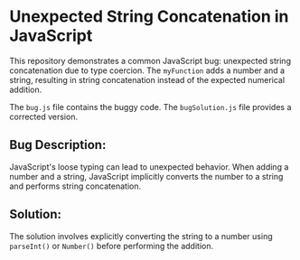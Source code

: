 # Unexpected String Concatenation in JavaScript

This repository demonstrates a common JavaScript bug: unexpected string concatenation due to type coercion.  The `myFunction` adds a number and a string, resulting in string concatenation instead of the expected numerical addition.

The `bug.js` file contains the buggy code. The `bugSolution.js` file provides a corrected version.

## Bug Description:

JavaScript's loose typing can lead to unexpected behavior. When adding a number and a string, JavaScript implicitly converts the number to a string and performs string concatenation.

## Solution:

The solution involves explicitly converting the string to a number using `parseInt()` or `Number()` before performing the addition.